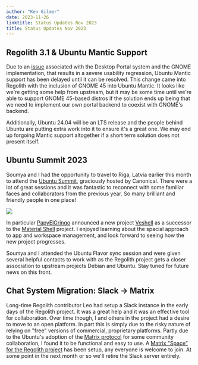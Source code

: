 ```yaml
---
author: "Ken Gilmer"
date: 2023-11-26
linktitle: Status Updates Nov 2023
title: Status Updates Nov 2023
---
```


## Regolith 3.1 & Ubuntu Mantic Support

Due to an [issue](https://github.com/regolith-linux/regolith-desktop/issues/936) associated with the Desktop Portal system and the GNOME implementation, that results in a severe usability regression, Ubuntu Mantic support has been delayed until it can be resolved.  This change came into Regolith with the inclusion of GNOME 45 into Ubuntu Mantic.  It looks like we're getting some help from upstream, but it may be some time until we're able to support GNOME 45-based distros if the solution ends up being that we need to implement our own portal backend to coexist with GNOME's backend.

Additionally, Ubuntu 24.04 will be an LTS release and the people behind Ubuntu are putting extra work into it to ensure it's a great one.  We may end up forgoing Mantic support altogether if a short term solution does not present itself.

## Ubuntu Summit 2023

Soumya and I had the opportunity to travel to Riga, Latvia earlier this month to attend the [Ubuntu Summit](https://ubuntu.com/blog/ubuntu-summit-2023), graciously hosted by Canonical.  There were a lot of great sessions and it was fantastic to reconnect with some familiar faces and collaborators from the previous year. So many brilliant and friendly people in one place!

![](/P_20231103_185135~2.jpg)

In particular [PapyElGringo](https://github.com/PapyElGringo) announced a new project [Veshell](https://github.com/free-explorers/veshell) as a successor to the [Material Shell](https://github.com/material-shell/material-shell) project.  I enjoyed learning about the spacial approach to app and workspace management, and look forward to seeing how the new project progresses.

 Soumya and I attended the Ubuntu Flavor sync session and were given several helpful contacts to work with as the Regolith project gets a closer association to upstream projects Debian and Ubuntu.  Stay tuned for future news on this front.

## Chat System Migration: Slack -> Matrix

Long-time Regolith contributor Leo had setup a Slack instance in the early days of the Regolith project.  It was a great help and it was an effective tool for collaboration.  Over time though, I and others in the project had a desire to move to an open platform.  In part this is simply due to the risky nature of relying on "free" versions of commercial, proprietary platforms.  Partly due to the Ubuntu's adoption of the [Matrix protocol](https://matrix.org/) for some community collaboration, I found it to be functional and easy to use.  A [Matrix "Space" for the Regolith project](https://matrix.to/#/#regolith-desktop:matrix.org) has been setup, any everyone is welcome to join.  At some point in the next month or so we'll retire the Slack server entirely.